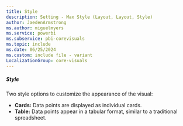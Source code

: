 ```yaml
---
title: Style
description: Setting - Max Style (Layout, Layout, Style)
author: JaedenArmstrong
ms.author: miguelmyers
ms.service: powerbi
ms.subservice: pbi-corevisuals
ms.topic: include
ms.date: 06/25/2024
ms.custom: include file - variant
LocalizationGroup: core-visuals
---
```

##### Style

Two style options to customize the appearance of the visual:
- **Cards:** Data points are displayed as individual cards.
- **Table:** Data points appear in a tabular format, similar to a traditional spreadsheet.
